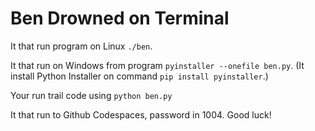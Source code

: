 # Ben Drowned on Terminal

It that run program on Linux `./ben`.

It that run on Windows from program `pyinstaller --onefile ben.py`. (It install Python Installer on command `pip install pyinstaller`.)

Your run trail code using `python ben.py`

It that run to Github Codespaces, password in 1004. Good luck!

